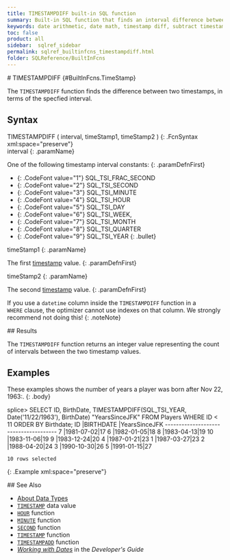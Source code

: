 ```yaml
---
title: TIMESTAMPDIFF built-in SQL function
summary: Built-in SQL function that finds an interval difference between two timestamps
keywords: date arithmetic, date math, timestamp diff, subtract timestamps
toc: false
product: all
sidebar:  sqlref_sidebar
permalink: sqlref_builtinfcns_timestampdiff.html
folder: SQLReference/BuiltInFcns
---
```

<section>
<div class="TopicContent" data-swiftype-index="true" markdown="1">
# TIMESTAMPDIFF   {#BuiltInFcns.TimeStamp}

The `TIMESTAMPDIFF` function finds the difference between two
timestamps, in terms of the specfied interval.

## Syntax

<div class="fcnWrapperWide" markdown="1">
    TIMESTAMPDIFF ( interval, timeStamp1, timeStamp2 )
{: .FcnSyntax xml:space="preserve"}

</div>
<div class="paramList" markdown="1">
interval
{: .paramName}

One of the following timestamp interval constants:
{: .paramDefnFirst}

* {: .CodeFont value="1"} SQL_TSI_FRAC_SECOND
* {: .CodeFont value="2"} SQL_TSI_SECOND
* {: .CodeFont value="3"} SQL_TSI_MINUTE
* {: .CodeFont value="4"} SQL_TSI_HOUR
* {: .CodeFont value="5"} SQL_TSI_DAY
* {: .CodeFont value="6"} SQL_TSI_WEEK,
* {: .CodeFont value="7"} SQL_TSI_MONTH
* {: .CodeFont value="8"} SQL_TSI_QUARTER
* {: .CodeFont value="9"} SQL_TSI_YEAR
{: .bullet}

timeStamp1
{: .paramName}

The first [timestamp](sqlref_builtinfcns_timestamp.html) value.
{: .paramDefnFirst}

timeStamp2
{: .paramName}

The second [timestamp](sqlref_builtinfcns_timestamp.html) value.
{: .paramDefnFirst}

If you use a `datetime` column inside the `TIMESTAMPDIFF` function in a
`WHERE` clause, the optimizer cannot use indexes on that column. We
strongly recommend not doing this!
{: .noteNote}

</div>
## Results

The `TIMESTAMPDIFF` function returns an integer value representing the
count of intervals between the two timestamp values.

## Examples

These examples shows the number of years a player was born after Nov 22,
1963:.
{: .body}

<div class="preWrapperWide" markdown="1">
    splice> SELECT ID, BirthDate, TIMESTAMPDIFF(SQL_TSI_YEAR, Date('11/22/1963'), BirthDate) "YearsSinceJFK"
       FROM Players WHERE ID < 11
       ORDER BY Birthdate;
    ID    |BIRTHDATE |YearsSinceJFK
    --------------------------------------
    7     |1981-07-02|17
    6     |1982-01-05|18
    8     |1983-04-13|19
    10    |1983-11-06|19
    9     |1983-12-24|20
    4     |1987-01-21|23
    1     |1987-03-27|23
    2     |1988-04-20|24
    3     |1990-10-30|26
    5     |1991-01-15|27
    
    10 rows selected
{: .Example xml:space="preserve"}

</div>
## See Also

* [About Data Types](sqlref_datatypes_numerictypes.html)
* [`TIMESTAMP`](sqlref_builtinfcns_timestamp.html) data value
* [`HOUR`](sqlref_builtinfcns_hour.html) function
* [`MINUTE`](sqlref_builtinfcns_minute.html) function
* [`SECOND`](sqlref_builtinfcns_second.html) function
* [`TIMESTAMP`](sqlref_builtinfcns_timestamp.html) function
* [`TIMESTAMPADD`](sqlref_builtinfcns_timestampadd.html) function
* *[Working with Dates](developers_fundamentals_dates.html)* in the
  *Developer's Guide*

</div>
</section>

